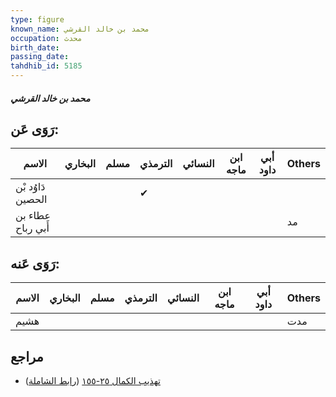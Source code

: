 ```yaml
---
type: figure
known_name: محمد بن خالد القرشي
occupation: محدث
birth_date:
passing_date:
tahdhib_id: 5185
---
```

##### محمد بن خالد القرشي

## رَوَى عَن:
| الاسم             | البخاري | مسلم | الترمذي | النسائي | ابن ماجه | أبي داود | Others |
| ----------------- | ------- | ---- | ------- | ------- | -------- | -------- | ------ |
| دَاوُد بْن الحصين |         |      | ✔       |         |          |          |        |
| عطاء بن أَبي رباح |         |      |         |         |          |          | مد     |
## رَوَى عَنه:
| الاسم | البخاري | مسلم | الترمذي | النسائي | ابن ماجه | أبي داود | Others |
| ----- | ------- | ---- | ------- | ------- | -------- | -------- | ------ |
| هشيم  |         |      |         |         |          |          | مدت    |
## مراجع
- [تهذيب الكمال ٢٥-١٥٥](obsidian://open?vault=Tahdhib-al-Kamal&file=Figures/٥١٨٥-محمد%20بن%20خالد%20القرشي) ([رابط الشاملة](https://shamela.ws/book/3722/13248))